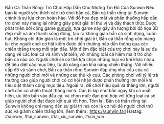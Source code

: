 Bắn Cá Thần Rồng: Trò Chơi Hấp Dẫn Cho Những Tín Đồ Của Sunwin
Nếu bạn là người yêu thích các trò chơi bắn cá, Bắn cá thần rồng tại Sunwin chính là sự lựa chọn hoàn hảo. Với đồ họa đẹp mắt và phần thưởng hấp dẫn, trò chơi này mang lại những giây phút giải trí thú vị và đầy thách thức.Được phát triển bởi cổng game [sunwin](https://sunwin.fail), tựa game này gây ấn tượng bởi đồ họa 3D đẹp mắt và âm thanh sống động, tạo ra không gian bắn cá sinh động, cuốn hút. Không chỉ đơn giản là một trò chơi giải trí, Bắn cá thần rồng còn mang lại cho người chơi cơ hội kiếm được tiền thưởng hấp dẫn thông qua các chiến thắng trong mỗi trận đấu.
Một điểm đặc biệt của trò chơi này là sự đa dạng về các loại cá và sinh vật biển, với những loài cá hiếm mà ít trò chơi bắn cá nào có. Người chơi sẽ có thể lựa chọn những loại vũ khí khác nhau để tiêu diệt các mục tiêu, từ đó nâng cao khả năng chiến thắng. Với nhiều cấp độ và sảnh chơi, Bắn cá thần rồng Sunwin đáp ứng nhu cầu của cả những người chơi mới và những cao thủ kỳ cựu. Các phòng chơi với tỷ lệ trả thưởng cao giúp người chơi có cơ hội nhận được phần thưởng lớn mỗi khi tiêu diệt thành công mục tiêu.
Ngoài ra, để chơi hiệu quả và thắng lớn, người chơi cần có chiến thuật thông minh. Các bí kíp như bắn ngay khi cá xuất hiện, ưu tiên bắn vào đầu cá, và chọn mức đạn phù hợp với từng loại cá sẽ giúp người chơi đạt được kết quả tốt hơn. Tóm lại, Bắn cá thần rồng tại Sunwin không chỉ mang đến sự giải trí mà còn là cơ hội để người chơi thử sức và giành chiến thắng lớn.
Xem thêm : https://sunwin.fail
Hastag: #sunwin, #tải_sunwin, #tài_xỉu_sunwin, #sun_win
